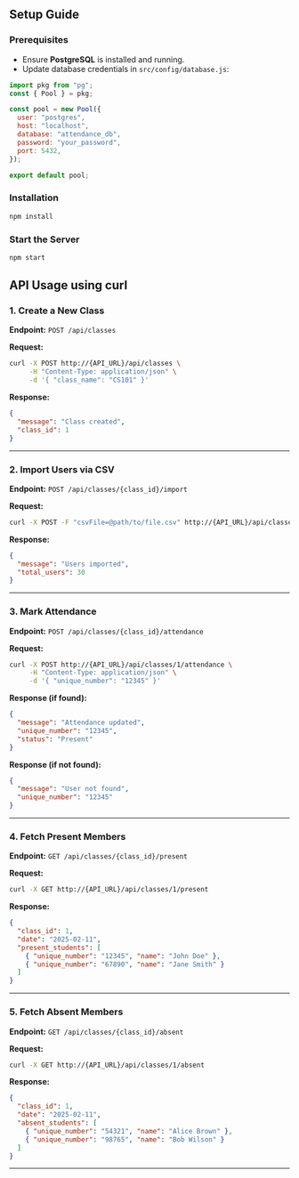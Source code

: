 ## Setup Guide

### Prerequisites
- Ensure **PostgreSQL** is installed and running.
- Update database credentials in `src/config/database.js`:

```javascript
import pkg from "pg";
const { Pool } = pkg;

const pool = new Pool({
  user: "postgres", 
  host: "localhost",
  database: "attendance_db", 
  password: "your_password", 
  port: 5432, 
});

export default pool;
```

### Installation
```sh
npm install
```

### Start the Server
```sh
npm start
```

## API Usage using curl

### 1. Create a New Class

**Endpoint:** `POST /api/classes`

**Request:**

```sh
curl -X POST http://{API_URL}/api/classes \
     -H "Content-Type: application/json" \
     -d '{ "class_name": "CS101" }'
```

**Response:**

```json
{
  "message": "Class created",
  "class_id": 1
}
```

---

### 2. Import Users via CSV

**Endpoint:** `POST /api/classes/{class_id}/import`

**Request:**

```sh
curl -X POST -F "csvFile=@path/to/file.csv" http://{API_URL}/api/classes/1/import
```

**Response:**

```json
{
  "message": "Users imported",
  "total_users": 30
}
```

---

### 3. Mark Attendance

**Endpoint:** `POST /api/classes/{class_id}/attendance`

**Request:**

```sh
curl -X POST http://{API_URL}/api/classes/1/attendance \
     -H "Content-Type: application/json" \
     -d '{ "unique_number": "12345" }'
```

**Response (if found):**

```json
{
  "message": "Attendance updated",
  "unique_number": "12345",
  "status": "Present"
}
```

**Response (if not found):**

```json
{
  "message": "User not found",
  "unique_number": "12345"
}
```

---

### 4. Fetch Present Members

**Endpoint:** `GET /api/classes/{class_id}/present`

**Request:**

```sh
curl -X GET http://{API_URL}/api/classes/1/present
```

**Response:**

```json
{
  "class_id": 1,
  "date": "2025-02-11",
  "present_students": [
    { "unique_number": "12345", "name": "John Doe" },
    { "unique_number": "67890", "name": "Jane Smith" }
  ]
}
```

---

### 5. Fetch Absent Members

**Endpoint:** `GET /api/classes/{class_id}/absent`

**Request:**

```sh
curl -X GET http://{API_URL}/api/classes/1/absent
```

**Response:**

```json
{
  "class_id": 1,
  "date": "2025-02-11",
  "absent_students": [
    { "unique_number": "54321", "name": "Alice Brown" },
    { "unique_number": "98765", "name": "Bob Wilson" }
  ]
}
```

---



